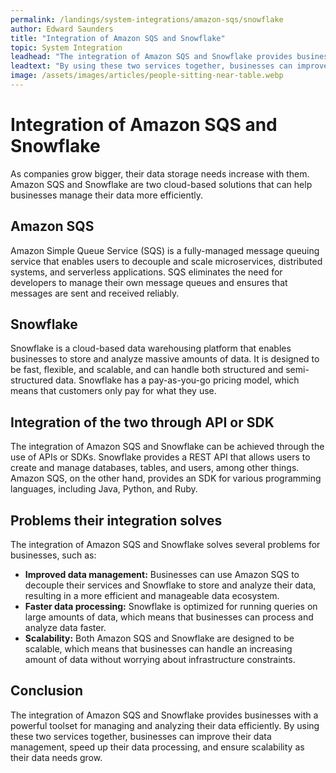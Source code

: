 ```yaml
---
permalink: /landings/system-integrations/amazon-sqs/snowflake
author: Edward Saunders
title: "Integration of Amazon SQS and Snowflake"
topic: System Integration
leadhead: "The integration of Amazon SQS and Snowflake provides businesses with a powerful toolset for managing and analyzing their data efficiently"
leadtext: "By using these two services together, businesses can improve their data management, speed up their data processing, and ensure scalability as their data needs grow."
image: /assets/images/articles/people-sitting-near-table.webp
---
```

<div class="arttext">	<h1>Integration of Amazon SQS and Snowflake</h1>
	<p>As companies grow bigger, their data storage needs increase with them. Amazon SQS and Snowflake are two cloud-based solutions that can help businesses manage their data more efficiently. </p>
	<h2>Amazon SQS</h2>
	<p>Amazon Simple Queue Service (SQS) is a fully-managed message queuing service that enables users to decouple and scale microservices, distributed systems, and serverless applications. SQS eliminates the need for developers to manage their own message queues and ensures that messages are sent and received reliably.</p>
	<h2>Snowflake</h2>
	<p>Snowflake is a cloud-based data warehousing platform that enables businesses to store and analyze massive amounts of data. It is designed to be fast, flexible, and scalable, and can handle both structured and semi-structured data. Snowflake has a pay-as-you-go pricing model, which means that customers only pay for what they use.</p>
	<h2>Integration of the two through API or SDK</h2>
	<p>The integration of Amazon SQS and Snowflake can be achieved through the use of APIs or SDKs. Snowflake provides a REST API that allows users to create and manage databases, tables, and users, among other things. Amazon SQS, on the other hand, provides an SDK for various programming languages, including Java, Python, and Ruby.</p>
	<h2>Problems their integration solves</h2>
	<p>The integration of Amazon SQS and Snowflake solves several problems for businesses, such as:</p>
	<ul>
		<li><strong>Improved data management:</strong> Businesses can use Amazon SQS to decouple their services and Snowflake to store and analyze their data, resulting in a more efficient and manageable data ecosystem.</li>
		<li><strong>Faster data processing:</strong> Snowflake is optimized for running queries on large amounts of data, which means that businesses can process and analyze data faster.</li>
		<li><strong>Scalability:</strong> Both Amazon SQS and Snowflake are designed to be scalable, which means that businesses can handle an increasing amount of data without worrying about infrastructure constraints.</li>
	</ul>
	<h2>Conclusion</h2>
	<p>The integration of Amazon SQS and Snowflake provides businesses with a powerful toolset for managing and analyzing their data efficiently. By using these two services together, businesses can improve their data management, speed up their data processing, and ensure scalability as their data needs grow.</p>
</div>